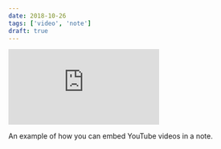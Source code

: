 ```yaml
---
date: 2018-10-26
tags: ['video', 'note']
draft: true
---
```


<Embed
  src="https://www.youtube.com/embed/dpw9EHDh2bM"
/>

An example of how you can embed YouTube videos in a note.
